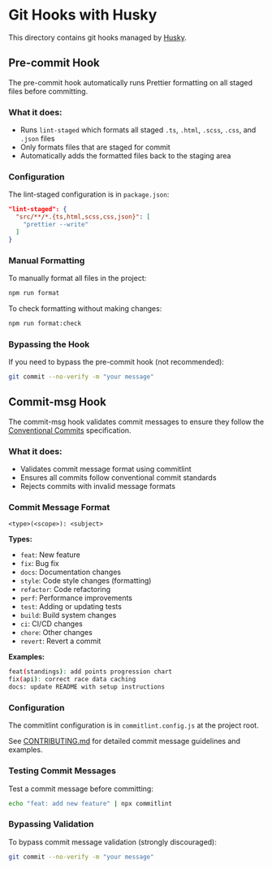 # Git Hooks with Husky

This directory contains git hooks managed by [Husky](https://typicode.github.io/husky/).

## Pre-commit Hook

The pre-commit hook automatically runs Prettier formatting on all staged files before committing.

### What it does:
- Runs `lint-staged` which formats all staged `.ts`, `.html`, `.scss`, `.css`, and `.json` files
- Only formats files that are staged for commit
- Automatically adds the formatted files back to the staging area

### Configuration

The lint-staged configuration is in `package.json`:

```json
"lint-staged": {
  "src/**/*.{ts,html,scss,css,json}": [
    "prettier --write"
  ]
}
```

### Manual Formatting

To manually format all files in the project:
```bash
npm run format
```

To check formatting without making changes:
```bash
npm run format:check
```

### Bypassing the Hook

If you need to bypass the pre-commit hook (not recommended):
```bash
git commit --no-verify -m "your message"
```

## Commit-msg Hook

The commit-msg hook validates commit messages to ensure they follow the [Conventional Commits](https://www.conventionalcommits.org/) specification.

### What it does:
- Validates commit message format using commitlint
- Ensures all commits follow conventional commit standards
- Rejects commits with invalid message formats

### Commit Message Format

```
<type>(<scope>): <subject>
```

**Types:**
- `feat`: New feature
- `fix`: Bug fix
- `docs`: Documentation changes
- `style`: Code style changes (formatting)
- `refactor`: Code refactoring
- `perf`: Performance improvements
- `test`: Adding or updating tests
- `build`: Build system changes
- `ci`: CI/CD changes
- `chore`: Other changes
- `revert`: Revert a commit

**Examples:**
```bash
feat(standings): add points progression chart
fix(api): correct race data caching
docs: update README with setup instructions
```

### Configuration

The commitlint configuration is in `commitlint.config.js` at the project root.

See [CONTRIBUTING.md](../CONTRIBUTING.md) for detailed commit message guidelines and examples.

### Testing Commit Messages

Test a commit message before committing:
```bash
echo "feat: add new feature" | npx commitlint
```

### Bypassing Validation

To bypass commit message validation (strongly discouraged):
```bash
git commit --no-verify -m "your message"
```
